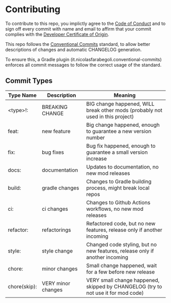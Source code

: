# Contributing

To contribute to this repo, you implictly agree to the [Code of Conduct](CODE_OF_CONDUCT.md) and to sign off every commit
with name and email to affirm that your commit complies with the [Developer Certificate of Origin](DOC.md).

This repo follows the [Conventional Commits](https://www.conventionalcommits.org/) standard,
to allow better descriptions of changes and automatic CHANGELOG generation.

To ensure this, a Gradle plugin (it.nicolasfarabegoli.conventional-commits) enforces all commit messages
to follow the correct usage of the standard.

## Commit Types

| Type Name    | Description        | Meaning                                                                           |
|--------------|--------------------|-----------------------------------------------------------------------------------|
| \<type\>!:   | BREAKING CHANGE    | BIG change happened, WILL break other mods (probably not used in this project)    |
| feat:        | new feature        | Big change happened, enough to guarantee a new version number                     |
| fix:         | bug fixes          | Bug fix happened, enough to guarantee a small version increase                    |
| docs:        | documentation      | Updates to documentation, no new mod releases                                     |
| build:       | gradle changes     | Changes to Gradle building process, might break local repos                       |
| ci:          | ci changes         | Changes to Github Actions workflows, no new mod releases                          |
| refactor:    | refactorings       | Refactored code, but no new features, release only if another incoming            |
| style:       | style change       | Changed code styling, but no new features, release only if another incoming       |
| chore:       | minor changes      | Small change happened, wait for a few before new release                          |
| chore(skip): | VERY minor changes | VERY small change happened, skipped by CHANGELOG (try to not use it for mod code) |